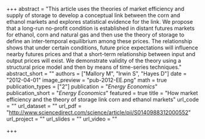 +++
abstract = "This article uses the theories of market efficiency and supply of storage to develop a conceptual link between the corn and ethanol markets and explores statistical evidence for the link. We propose that a long-run no-profit condition is established in distant futures markets for ethanol, corn and natural gas and then use the theory of storage to define an inter-temporal equilibrium among these prices. The relationship shows that under certain conditions, future price expectations will influence nearby futures prices and that a short-term relationship between input and output prices will exist. We demonstrate validity of the theory using a structural price model and then by means of time-series techniques."
abstract_short = ""
authors = ["Mallory M", "Irwin S", "Hayes D"]
date = "2012-04-01"
image_preview = "pub-2012-EE.png"
math = true
publication_types = ["2"]
publication = "*Energy Economics*"
publication_short = "*Energy Economics*"
featured = true
title = "How market efficiency and the theory of storage link corn and ethanol markets"
url_code = ""
url_dataset = ""
url_pdf = "http://www.sciencedirect.com/science/article/pii/S0140988312000552"
url_project = ""
url_slides = ""
url_video = ""

+++
